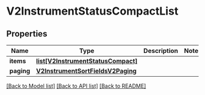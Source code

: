 # V2InstrumentStatusCompactList

## Properties
Name | Type | Description | Notes
------------ | ------------- | ------------- | -------------
**items** | [**list[V2InstrumentStatusCompact]**](V2InstrumentStatusCompact.md) |  | 
**paging** | [**V2InstrumentSortFieldsV2Paging**](V2InstrumentSortFieldsV2Paging.md) |  | 

[[Back to Model list]](../README.md#documentation-for-models) [[Back to API list]](../README.md#documentation-for-api-endpoints) [[Back to README]](../README.md)

